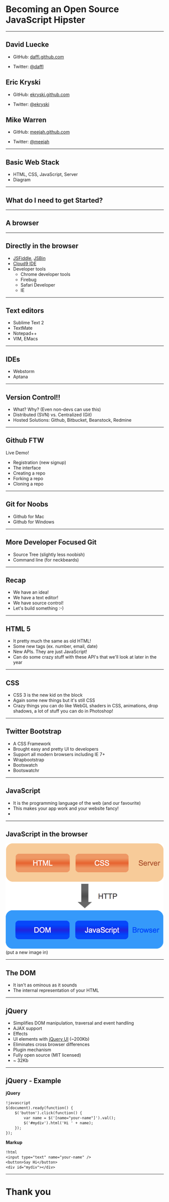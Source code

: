 # Becoming an Open Source JavaScript Hipster

---

## David Luecke

* GitHub: [daffl.github.com](http://daffl.github.com)

* Twitter: [@daffl](http://twitter.com/daffl)

## Eric Kryski

* GitHub: [ekryski.github.com](http://ekryski.github.com)

* Twitter: [@ekryski](http://twitter.com/ekryski)

## Mike Warren

* GitHub: [meejah.github.com](http://mejah.github.com)

* Twitter: [@meejah](http://twitter.com/meejah)

---

## Basic Web Stack

* HTML, CSS, JavaScript, Server
* Diagram

---

## What do I need to get Started?

---

## A browser

---

## Directly in the browser

- [JSFiddle](), [JSBin]()
- [Cloud9 IDE]()
- Developer tools
	- Chrome developer tools
	- Firebug
	- Safari Developer
	- IE

---

## Text editors

* Sublime Text 2
* TextMate
* Notepad++
* VIM, EMacs

---

## IDEs

* Webstorm
* Aptana

---

## Version Control!!

* What? Why? (Even non-devs can use this)
* Distributed (SVN) vs. Centralized (Git)
* Hosted Solutions: Github, Bitbucket, Beanstock, Redmine

---

## Github FTW

Live Demo!

* Registration (new signup)
* The interface
* Creating a repo
* Forking a repo
* Cloning a repo

---

## Git for Noobs

* Github for Mac
* Github for Windows

---

## More Developer Focused Git

* Source Tree (slightly less noobish)
* Command line (for neckbeards)

---

## Recap

* We have an idea!
* We have a text editor!
* We have source control!
* Let's build something :-)

---

## HTML 5

* It pretty much the same as old HTML!
* Some new tags (ex. number, email, date)
* New APIs. They are just JavaScript!
* Can do some crazy stuff with these API's that we'll look at later in the year

---

## CSS

* CSS 3 is the new kid on the block
* Again some new things but it's still CSS
* Crazy things you can do like WebGL shaders in CSS, animations, drop shadows, a lot of stuff you can do in Photoshop!

---

## Twitter Bootstrap

* A CSS Framework
* Brought easy and pretty UI to developers
* Support all modern browsers including IE 7+
* Wrapbootstrap
* Bootswatch
* Bootswatchr

---

## JavaScript

* It is the programming language of the web (and our favourite)
* This makes your app work and your website fancy!
*

---

## JavaScript in the browser

![Overview](images/overview.png) (put a new image in)

---

## The DOM

* It isn't as ominous as it sounds
* The internal representation of your HTML

---

## jQuery

* Simplifies DOM manipulation, traversal and event handling
* AJAX support
* Effects
* UI elements with [jQuery UI](http://jqueryui.com) (~200Kb)
* Eliminates cross browser differences
* Plugin mechanism
* Fully open source (MIT licensed)
* ~ 32Kb

---

## jQuery - Example

__jQuery__

	!javascript
	$(document).ready(function() {
		$('button').click(function() {
			var name = $('[name="your-name"]').val();
			$('#mydiv').html('Hi ' + name);
		});
	});

__Markup__

	!html
	<input type="text" name="your-name" />
	<button>Say Hi</button>
	<div id="mydiv"></div>

---

# Thank you
